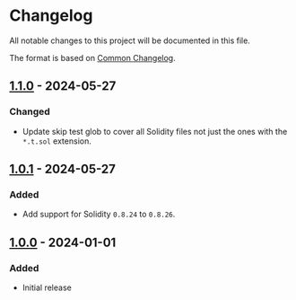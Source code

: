# Changelog

All notable changes to this project will be documented in this file.

The format is based on [Common Changelog](https://common-changelog.org).

[1.1.0]: https://github.com/PaulRBerg/foundry-multibuild/releases/tag/v1.1.0
[1.0.1]: https://github.com/PaulRBerg/foundry-multibuild/releases/tag/v1.0.1
[1.0.0]: https://github.com/PaulRBerg/foundry-multibuild/releases/tag/v1.0.0

## [1.1.0] - 2024-05-27

### Changed

- Update skip test glob to cover all Solidity files not just the ones with the `*.t.sol` extension.

## [1.0.1] - 2024-05-27

### Added

- Add support for Solidity `0.8.24` to `0.8.26`.

## [1.0.0] - 2024-01-01

### Added

- Initial release
